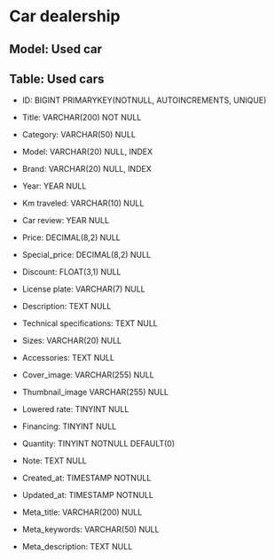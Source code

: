 # Car dealership



## Model: Used car



## Table: Used cars



- ID:                            BIGINT                PRIMARYKEY(NOTNULL, AUTOINCREMENTS, UNIQUE)

- Title:                         VARCHAR(200)          NOT NULL

- Category:                      VARCHAR(50)           NULL

- Model:                         VARCHAR(20)           NULL, INDEX

- Brand:                         VARCHAR(20)           NULL, INDEX

- Year:                          YEAR                  NULL

- Km traveled:                   VARCHAR(10)           NULL

- Car review:                    YEAR                  NULL

- Price:                         DECIMAL(8,2)          NULL

- Special_price:                 DECIMAL(8,2)          NULL

- Discount:                      FLOAT(3,1)            NULL

- License plate:                 VARCHAR(7)            NULL

- Description:                   TEXT                  NULL

- Technical specifications:      TEXT                  NULL

- Sizes:                         VARCHAR(20)           NULL

- Accessories:                   TEXT                  NULL

- Cover_image:                   VARCHAR(255)          NULL

- Thumbnail_image                VARCHAR(255)          NULL

- Lowered rate:                  TINYINT               NULL

- Financing:                     TINYINT               NULL

- Quantity:                      TINYINT               NOTNULL DEFAULT(0)

- Note:                          TEXT                  NULL

- Created_at:                    TIMESTAMP             NOTNULL 

- Updated_at:                    TIMESTAMP             NOTNULL 

- Meta_title:                    VARCHAR(200)          NULL

- Meta_keywords:                 VARCHAR(50)           NULL

- Meta_description:              TEXT                  NULL